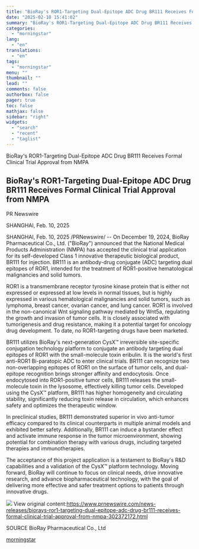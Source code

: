 ```yaml
---
title: "BioRay's ROR1-Targeting Dual-Epitope ADC Drug BR111 Receives Formal Clinical Trial Approval from NMPA"
date: "2025-02-10 15:41:02"
summary: "BioRay's ROR1-Targeting Dual-Epitope ADC Drug BR111 Receives Formal Clinical Trial Approval from NMPA BioRay's ROR1-Targeting Dual-Epitope ADC Drug BR111 Receives Formal Clinical Trial Approval from NMPA PR Newswire SHANGHAI, Feb. 10, 2025 SHANGHAI, Feb. 10, 2025 /PRNewswire/ -- On December 19, 2024, BioRay Pharmaceutical Co., Ltd. (\"BioRay\") announced that the..."
categories:
  - "morningstar"
lang:
  - "en"
translations:
  - "en"
tags:
  - "morningstar"
menu: ""
thumbnail: ""
lead: ""
comments: false
authorbox: false
pager: true
toc: false
mathjax: false
sidebar: "right"
widgets:
  - "search"
  - "recent"
  - "taglist"
---
```


BioRay's ROR1-Targeting Dual-Epitope ADC Drug BR111 Receives Formal Clinical Trial Approval from NMPA

BioRay's ROR1-Targeting Dual-Epitope ADC Drug BR111 Receives Formal Clinical Trial Approval from NMPA
-----------------------------------------------------------------------------------------------------

PR Newswire

SHANGHAI, Feb. 10, 2025


SHANGHAI, Feb. 10, 2025 /PRNewswire/ -- On December 19, 2024, BioRay Pharmaceutical Co., Ltd. ("BioRay") announced that the National Medical Products Administration (NMPA) has accepted the clinical trial application for its self-developed Class 1 innovative therapeutic biological product, BR111 for injection. BR111 is an antibody-drug conjugate (ADC) targeting dual epitopes of ROR1, intended for the treatment of ROR1-positive hematological malignancies and solid tumors.

ROR1 is a transmembrane receptor tyrosine kinase protein that is either not expressed or expressed at low levels in normal tissues, but is highly expressed in various hematological malignancies and solid tumors, such as lymphoma, breast cancer, ovarian cancer, and lung cancer. ROR1 is involved in the non-canonical Wnt signaling pathway mediated by Wnt5a, regulating the growth and invasion of tumor cells. It is closely associated with tumorigenesis and drug resistance, making it a potential target for oncology drug development. To date, no ROR1-targeting drugs have been marketed.

BR111 utilizes BioRay's next-generation CysX™ irreversible site-specific conjugation technology platform to conjugate an antibody targeting dual epitopes of ROR1 with the small-molecule toxin eribulin. It is the world's first anti-ROR1 Bi-paratopic ADC to enter clinical trials. BR111 can recognize two non-overlapping epitopes of ROR1 on the surface of tumor cells, and dual-epitope recognition brings stronger affinity and endocytosis. Once endocytosed into ROR1-positive tumor cells, BR111 releases the small-molecule toxin in the lysosome, effectively killing tumor cells. Developed using the CysX™ platform, BR111 has higher homogeneity and circulating stability, significantly reducing toxin release in circulation, which enhances safety and optimizes the therapeutic window.

In preclinical studies, BR111 demonstrated superior in vivo anti-tumor efficacy compared to its clinical counterparts in multiple animal models and exhibited better safety. Additionally, BR111 can induce a bystander effect and activate immune response in the tumor microenvironment, showing potential for combination therapy with various drugs, including targeted therapies and immunotherapies.

The acceptance of this project application is a testament to BioRay's R&D capabilities and a validation of the CysX™ platform technology. Moving forward, BioRay will continue to focus on clinical needs, drive innovative research, and advance biopharmaceutical technology, with the goal of delivering more effective and safer treatment options to patients through innovative drugs.

 ![](https://c212.net/c/img/favicon.png?sn=CN15248&sd=2025-02-10) View original content:<https://www.prnewswire.com/news-releases/biorays-ror1-targeting-dual-epitope-adc-drug-br111-receives-formal-clinical-trial-approval-from-nmpa-302372172.html>

SOURCE BioRay Pharmaceutical Co., Ltd

[morningstar](https://www.morningstar.com/news/pr-newswire/20250210cn15248/biorays-ror1-targeting-dual-epitope-adc-drug-br111-receives-formal-clinical-trial-approval-from-nmpa)
